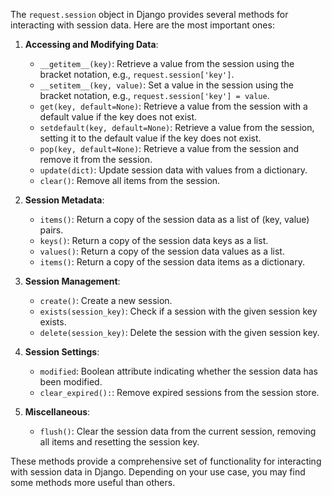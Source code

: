 The `request.session` object in Django provides several methods for interacting with session data. Here are the most important ones:

1. **Accessing and Modifying Data**:
   - `__getitem__(key)`: Retrieve a value from the session using the bracket notation, e.g., `request.session['key']`.
   - `__setitem__(key, value)`: Set a value in the session using the bracket notation, e.g., `request.session['key'] = value`.
   - `get(key, default=None)`: Retrieve a value from the session with a default value if the key does not exist.
   - `setdefault(key, default=None)`: Retrieve a value from the session, setting it to the default value if the key does not exist.
   - `pop(key, default=None)`: Retrieve a value from the session and remove it from the session.
   - `update(dict)`: Update session data with values from a dictionary.
   - `clear()`: Remove all items from the session.

2. **Session Metadata**:
   - `items()`: Return a copy of the session data as a list of (key, value) pairs.
   - `keys()`: Return a copy of the session data keys as a list.
   - `values()`: Return a copy of the session data values as a list.
   - `items()`: Return a copy of the session data items as a dictionary.

3. **Session Management**:
   - `create()`: Create a new session.
   - `exists(session_key)`: Check if a session with the given session key exists.
   - `delete(session_key)`: Delete the session with the given session key.

4. **Session Settings**:
   - `modified`: Boolean attribute indicating whether the session data has been modified.
   - `clear_expired():`: Remove expired sessions from the session store.

5. **Miscellaneous**:
   - `flush()`: Clear the session data from the current session, removing all items and resetting the session key.

These methods provide a comprehensive set of functionality for interacting with session data in Django. Depending on your use case, you may find some methods more useful than others.
